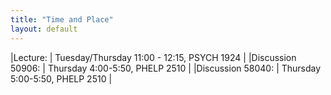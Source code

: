 ```yaml
---
title: "Time and Place"
layout: default
---
```


|Lecture: | Tuesday/Thursday 11:00 - 12:15, PSYCH 1924 |
|Discussion 50906: | Thursday 4:00-5:50, PHELP 2510 |
|Discussion 58040: | Thursday 5:00-5:50, PHELP 2510 |

